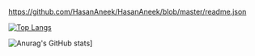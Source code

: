 https://github.com/HasanAneek/HasanAneek/blob/master/readme.json




[![Top Langs](https://github-readme-stats.vercel.app/api/top-langs/?username=anuraghazra&layout=compact)](https://github.com/anuraghazra/github-readme-stats)

![Anurag's GitHub stats](https://github-readme-stats.vercel.app/api?username=HasanAneek&show_icons=true&theme=radical)] 




